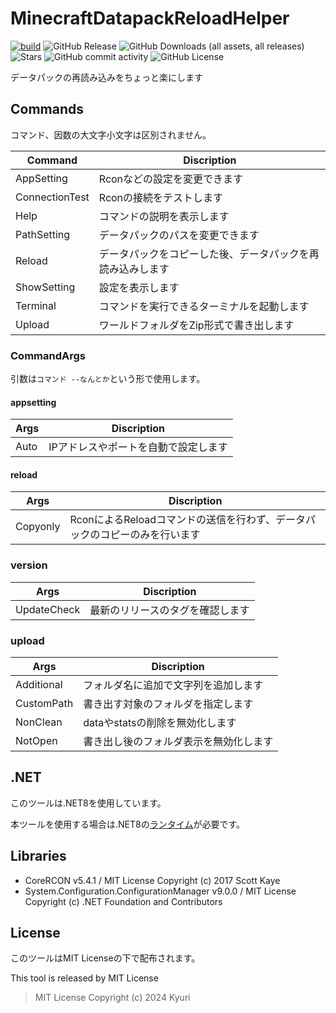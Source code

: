 # MinecraftDatapackReloadHelper
[![build](https://github.com/Kyuri-jp/MinecraftDatapackReloadHelper/actions/workflows/dotnet.yml/badge.svg)](https://github.com/Kyuri-jp/MinecraftDatapackReloadHelper/actions/workflows/dotnet.yml)
![GitHub Release](https://img.shields.io/github/v/release/Kyuri-jp/MinecraftDatapackReloadHelper)
![GitHub Downloads (all assets, all releases)](https://img.shields.io/github/downloads/Kyuri-jp/MinecraftDatapackReloadHelper/total)
![Stars](https://img.shields.io/github/stars/Kyuri-jp/MinecraftDatapackReloadHelper)
![GitHub commit activity](https://img.shields.io/github/commit-activity/m/Kyuri-jp/MinecraftDatapackReloadHelper)
![GitHub License](https://img.shields.io/github/license/Kyuri-jp/MinecraftDatapackReloadHelper)


データパックの再読み込みをちょっと楽にします
## Commands
コマンド、因数の大文字小文字は区別されません。

|Command|Discription|
|-----|----|
|AppSetting|Rconなどの設定を変更できます|
|ConnectionTest|Rconの接続をテストします|
|Help|コマンドの説明を表示します|
|PathSetting|データパックのパスを変更できます|
|Reload|データパックをコピーした後、データパックを再読み込みします|
|ShowSetting|設定を表示します|
|Terminal|コマンドを実行できるターミナルを起動します|
|Upload|ワールドフォルダをZip形式で書き出します|

### CommandArgs
引数は`コマンド --なんとか`という形で使用します。

#### appsetting
|Args|Discription|
|----|----|
|Auto|IPアドレスやポートを自動で設定します|

#### reload
|Args|Discription|
|----|----|
|Copyonly|RconによるReloadコマンドの送信を行わず、データパックのコピーのみを行います|

### version
|Args|Discription|
|----|----|
|UpdateCheck|最新のリリースのタグを確認します|

### upload
|Args|Discription|
|----|----|
|Additional|フォルダ名に追加で文字列を追加します|
|CustomPath|書き出す対象のフォルダを指定します|
|NonClean|dataやstatsの削除を無効化します|
|NotOpen|書き出し後のフォルダ表示を無効化します|

## .NET
このツールは.NET8を使用しています。

本ツールを使用する場合は.NET8の[ランタイム](https://dotnet.microsoft.com/ja-jp/download/dotnet/8.0)が必要です。

## Libraries
- CoreRCON v5.4.1 / MIT License Copyright (c) 2017 Scott Kaye
- System.Configuration.ConfigurationManager v9.0.0 / MIT License Copyright (c) .NET Foundation and Contributors

## License
このツールはMIT Licenseの下で配布されます。

This tool is released by MIT License
> MIT License Copyright (c) 2024 Kyuri
